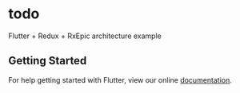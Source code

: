 # todo

Flutter + Redux + RxEpic architecture example

## Getting Started

For help getting started with Flutter, view our online
[documentation](https://flutter.io/).
